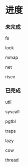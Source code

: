 # 进度

### 未完成

fs

lock

mmap

net

riscv


### 已完成

util

syscall

pgtbl

traps

lazy

cow

thread
